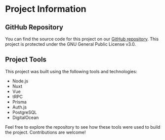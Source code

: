 # Project Information

## GitHub Repository

You can find the source code for this project on our [GitHub repository](https://github.com/jlarminay/Larminay-Vault). This project is protected under the GNU General Public License v3.0.

## Project Tools

This project was built using the following tools and technologies:

- Node.js
- Nuxt
- Vue
- tRPC
- Prisma
- Auth.js
- PostgreSQL
- DigitalOcean

Feel free to explore the repository to see how these tools were used to build the project. Contributions are welcome!
